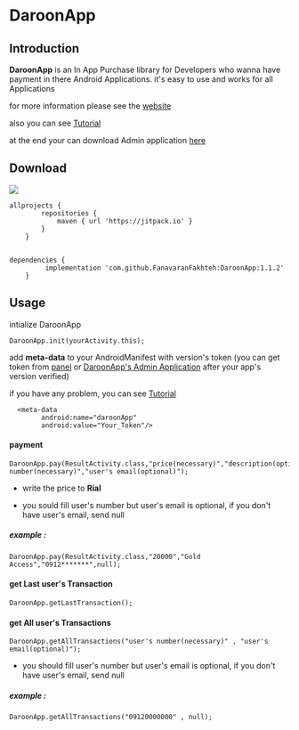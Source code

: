 # DaroonApp

**Introduction**
----

**DaroonApp** is an In App Purchase library
for Developers who wanna have payment in there Android Applications.
it's easy to use and works for all Applications


for more information please see the [website](http://daroonapp.com)

also you can see [Tutorial](http://telegram.me/daroonapp)

at the end your can download Admin application [here](https://my.daroonapp.com/application/latest/download)

**Download**
----
[![](https://jitpack.io/v/FanavaranFakhteh/DaroonApp.svg)](https://jitpack.io/#FanavaranFakhteh/DaroonApp)

	allprojects { 
			repositories {
				maven { url 'https://jitpack.io' }
			}
		}


	dependencies {
			 implementation 'com.github.FanavaranFakhteh:DaroonApp:1.1.2'
		}
    
**Usage**
----
    
intialize DaroonApp 

	DaroonApp.init(yourActivity.this);
	
add **meta-data** to your AndroidManifest with version's token
(you can get token from [panel](http://daroonapp.com) or [DaroonApp's Admin Application](http://daroonapp.com) after your app's version verified)

if you have any problem, you can see [Tutorial](http://telegram.me/daroonapp)

	  <meta-data
            android:name="daroonApp"
            android:value="Your_Token"/>
	
<h4>payment</h4>

	DaroonApp.pay(ResultActivity.class,"price(necessary)","description(optional)","user's number(necessary)","user's email(optional)");
    
* write the price to **Rial**

* you sould fill user's number but user's email is optional,
if you don't have user's email, send null

<h5>example :</h5> 
    
	DaroonApp.pay(ResultActivity.class,"20000","Gold Access","0912*******",null);
        
<h4>get Last user's Transaction</h4>
    
	DaroonApp.getLastTransaction();

<h4>get All user's Transactions</h4>
    
	DaroonApp.getAllTransactions("user's number(necessary)" , "user's email(optional)");
           
* you should fill user's number but user's email is optional,
if you don't have user's email, send null
    
<h5>example :</h5>
    
	DaroonApp.getAllTransactions("09120000000" , null);

